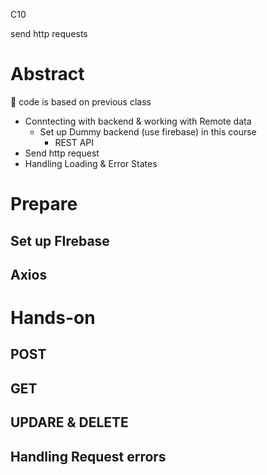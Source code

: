C10

send http requests



# Abstract

:gem: code is based on previous class



+ Conntecting with backend & working with Remote data
  + Set up Dummy backend (use firebase) in this course
    + REST API
+ Send http request
+ Handling Loading & Error States





# Prepare

## Set up FIrebase







## Axios







# Hands-on

## POST











## GET











## UPDARE & DELETE











## Handling Request errors

